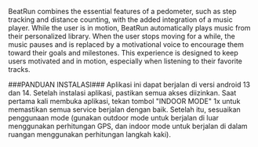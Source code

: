 BeatRun combines the essential features of a pedometer, such as step tracking and distance counting, with the added integration of a music player. While the user is in motion, BeatRun automatically plays music from their personalized library. When the user stops moving for a while, the music pauses and is replaced by a motivational voice to encourage them toward their goals and milestones. This experience is designed to keep users motivated and in motion, especially when listening to their favorite tracks.

###PANDUAN INSTALASI###
Aplikasi ini dapat berjalan di versi android 13 dan 14.
Setelah instalasi aplikasi, pastikan semua akses diizinkan.
Saat pertama kali membuka aplikasi, tekan tombol "INDOOR MODE" 1x untuk memastikan semua service berjalan dengan baik.
Setelah itu, sesuaikan penggunaan mode (gunakan outdoor mode untuk berjalan di luar menggunakan perhitungan GPS, dan indoor mode untuk berjalan di dalam ruangan menggunakan perhitungan langkah kaki).
